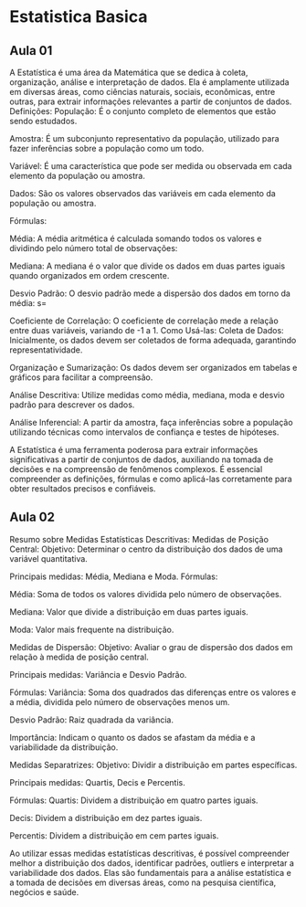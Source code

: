# Estatistica Basica

## Aula 01

A Estatística é uma área da Matemática que se dedica à coleta, organização, análise e interpretação de dados. Ela é amplamente utilizada em diversas áreas, como ciências naturais, sociais, econômicas, entre outras, para extrair informações relevantes a partir de conjuntos de dados.
Definições:
População: É o conjunto completo de elementos que estão sendo estudados.

Amostra: É um subconjunto representativo da população, utilizado para fazer inferências sobre a população como um todo.

Variável: É uma característica que pode ser medida ou observada em cada elemento da população ou amostra.

Dados: São os valores observados das variáveis em cada elemento da população ou amostra.

Fórmulas:

Média: A média aritmética é calculada somando todos os valores e dividindo pelo número total de observações: 

Mediana: A mediana é o valor que divide os dados em duas partes iguais quando organizados em ordem crescente.

Desvio Padrão: O desvio padrão mede a dispersão dos dados em torno da média: s=

Coeficiente de Correlação: O coeficiente de correlação mede a relação entre duas variáveis, variando de -1 a 1.
Como Usá-las:
Coleta de Dados: Inicialmente, os dados devem ser coletados de forma adequada, garantindo representatividade.

Organização e Sumarização: Os dados devem ser organizados em tabelas e gráficos para facilitar a compreensão.

Análise Descritiva: Utilize medidas como média, mediana, moda e desvio padrão para descrever os dados.

Análise Inferencial: A partir da amostra, faça inferências sobre a população utilizando técnicas como intervalos de confiança e testes de hipóteses.

A Estatística é uma ferramenta poderosa para extrair informações significativas a partir de conjuntos de dados, auxiliando na tomada de decisões e na compreensão de fenômenos complexos. É essencial compreender as definições, fórmulas e como aplicá-las corretamente para obter resultados precisos e confiáveis.


## Aula 02

Resumo sobre Medidas Estatísticas Descritivas:
Medidas de Posição Central:
Objetivo: Determinar o centro da distribuição dos dados de uma variável quantitativa.

Principais medidas: Média, Mediana e Moda.
Fórmulas:

Média: Soma de todos os valores dividida pelo número de observações.

Mediana: Valor que divide a distribuição em duas partes iguais.

Moda: Valor mais frequente na distribuição.

Medidas de Dispersão:
Objetivo: Avaliar o grau de dispersão dos dados em relação à medida de posição central.

Principais medidas: Variância e Desvio Padrão.

Fórmulas:
Variância: Soma dos quadrados das diferenças entre os valores e a média, dividida pelo número de observações menos um.

Desvio Padrão: Raiz quadrada da variância.

Importância: Indicam o quanto os dados se afastam da média e a variabilidade da distribuição.

Medidas Separatrizes:
Objetivo: Dividir a distribuição em partes específicas.

Principais medidas: Quartis, Decis e Percentis.

Fórmulas:
Quartis: Dividem a distribuição em quatro partes iguais.

Decis: Dividem a distribuição em dez partes iguais.

Percentis: Dividem a distribuição em cem partes iguais.

Ao utilizar essas medidas estatísticas descritivas, é possível compreender melhor a distribuição dos dados, identificar padrões, outliers e interpretar a variabilidade dos dados. Elas são fundamentais para a análise estatística e a tomada de decisões em diversas áreas, como na pesquisa científica, negócios e saúde.

